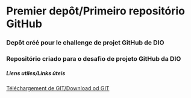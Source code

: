 # Premier depôt/Primeiro repositório GitHub
### Depôt créé pour le challenge de projet GitHub de DIO
### Repositório criado para o desafio de projeto GitHub da DIO
##### Liens utiles/Links úteis
[Téléchargement de GIT/Download od GIT](https://git-scm.com/)